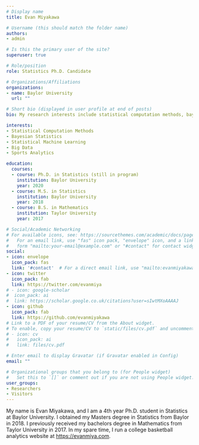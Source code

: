 ```yaml
---
# Display name
title: Evan Miyakawa

# Username (this should match the folder name)
authors:
- admin

# Is this the primary user of the site?
superuser: true

# Role/position
role: Statistics Ph.D. Candidate

# Organizations/Affiliations
organizations:
- name: Baylor University
  url: ""

# Short bio (displayed in user profile at end of posts)
bio: My research interests include statistical computation methods, bayesian statistics, statistical machine learning, big data, and sports analytics.

interests:
- Statistical Computation Methods
- Bayesian Statistics
- Statistical Machine Learning
- Big Data
- Sports Analytics

education:
  courses:
  - course: Ph.D. in Statistics (still in program)
    institution: Baylor University
    year: 2020
  - course: M.S. in Statistics
    institution: Baylor University
    year: 2018
  - course: B.S. in Mathematics
    institution: Taylor University
    year: 2017

# Social/Academic Networking
# For available icons, see: https://sourcethemes.com/academic/docs/page-builder/#icons
#   For an email link, use "fas" icon pack, "envelope" icon, and a link in the
#   form "mailto:your-email@example.com" or "#contact" for contact widget.
social:
- icon: envelope
  icon_pack: fas
  link: '#contact'  # For a direct email link, use "mailto:evanmiyakawa@gmail.com".
- icon: twitter
  icon_pack: fab
  link: https://twitter.com/evanmiya
# - icon: google-scholar
#  icon_pack: ai
#  link: https://scholar.google.co.uk/citations?user=sIwtMXoAAAAJ
- icon: github
  icon_pack: fab
  link: https://github.com/evanmiyakawa
# Link to a PDF of your resume/CV from the About widget.
# To enable, copy your resume/CV to `static/files/cv.pdf` and uncomment the lines below.
# - icon: cv
#   icon_pack: ai
#   link: files/cv.pdf

# Enter email to display Gravatar (if Gravatar enabled in Config)
email: ""

# Organizational groups that you belong to (for People widget)
#   Set this to `[]` or comment out if you are not using People widget.
user_groups:
- Researchers
- Visitors
---
```


My name is Evan Miyakawa, and I am a 4th year Ph.D. student in Statistics at Baylor University. I obtained my Masters degree in Statistics from Baylor in 2018. I previously received my bachelors degree in Mathematics from Taylor University in 2017. In my spare time, I run a college basketball analytics website at https://evanmiya.com.
